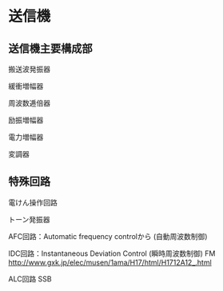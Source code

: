 # 送信機


## 送信機主要構成部

搬送波発振器

緩衝増幅器

周波数逓倍器

励振増幅器

電力増幅器

変調器


## 特殊回路

電けん操作回路

トーン発振器

AFC回路：Automatic frequency controlから (自動周波数制御)

IDC回路：Instantaneous Deviation Control (瞬時周波数制御) FM
http://www.gxk.jp/elec/musen/1ama/H17/html/H1712A12_.html

ALC回路 SSB

